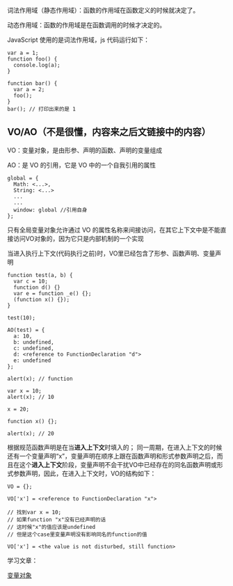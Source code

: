 词法作用域（静态作用域）：函数的作用域在函数定义的时候就决定了。

动态作用域：函数的作用域是在函数调用的时候才决定的。

JavaScript 使用的是词法作用域，js 代码运行如下：

```
var a = 1;
function foo() {
  console.log(a);
}

function bar() {
  var a = 2;
  foo();
}
bar(); // 打印出来的是 1
```

## VO/AO（不是很懂，内容来之后文链接中的内容）

VO：变量对象，是由形参、声明的函数、声明的变量组成

AO：是 VO 的引用，它是 VO 中的一个自我引用的属性

```
global = {
  Math: <...>,
  String: <...>
  ...
  ...
  window: global //引用自身
};
```

只有全局变量对象允许通过 VO 的属性名称来间接访问，在其它上下文中是不能直接访问VO对象的，因为它只是内部机制的一个实现

当进入执行上下文(代码执行之前)时，VO里已经包含了形参、函数声明、变量声明

```
function test(a, b) {
  var c = 10;
  function d() {}
  var e = function _e() {};
  (function x() {});
}
 
test(10);
```

```
AO(test) = {
  a: 10,
  b: undefined,
  c: undefined,
  d: <reference to FunctionDeclaration "d">
  e: undefined
};
```



```
alert(x); // function
 
var x = 10;
alert(x); // 10
 
x = 20;
 
function x() {};
 
alert(x); // 20
```

根据规范函数声明是在当**进入上下文**时填入的； 同一周期，在进入上下文的时候还有一个变量声明“x”，变量声明在顺序上跟在函数声明和形式参数声明之后，而且在这个**进入上下文**阶段，变量声明不会干扰VO中已经存在的同名函数声明或形式参数声明，因此，在进入上下文时，VO的结构如下：

```
VO = {};
 
VO['x'] = <reference to FunctionDeclaration "x">
 
// 找到var x = 10;
// 如果function "x"没有已经声明的话
// 这时候"x"的值应该是undefined
// 但是这个case里变量声明没有影响同名的function的值
 
VO['x'] = <the value is not disturbed, still function>
```

学习文章：

[变量对象](https://www.cnblogs.com/TomXu/archive/2012/01/16/2309728.html)